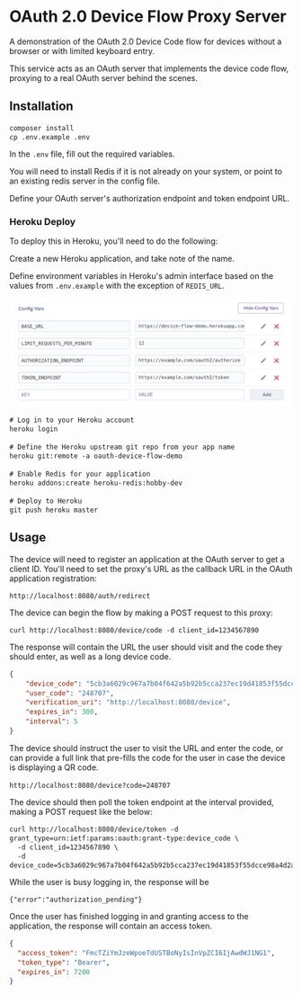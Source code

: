 OAuth 2.0 Device Flow Proxy Server
==================================

A demonstration of the OAuth 2.0 Device Code flow for devices without a browser or with limited keyboard entry.

This service acts as an OAuth server that implements the device code flow, proxying to a real OAuth server behind the scenes.

Installation
------------

```
composer install
cp .env.example .env
```

In the `.env` file, fill out the required variables.

You will need to install Redis if it is not already on your system, or point to an existing redis server in the config file.

Define your OAuth server's authorization endpoint and token endpoint URL.

### Heroku Deploy

To deploy this in Heroku, you'll need to do the following:

Create a new Heroku application, and take note of the name.

Define environment variables in Heroku's admin interface based on the values from `.env.example` with the exception of `REDIS_URL`.

![Heroku Config](heroku-env.png)

```
# Log in to your Heroku account
heroku login

# Define the Heroku upstream git repo from your app name
heroku git:remote -a oauth-device-flow-demo

# Enable Redis for your application
heroku addons:create heroku-redis:hobby-dev

# Deploy to Heroku
git push heroku master
```


Usage
-----

The device will need to register an application at the OAuth server to get a client ID. You'll need to set the proxy's URL as the callback URL in the OAuth application registration:

```
http://localhost:8080/auth/redirect
```

The device can begin the flow by making a POST request to this proxy:

```
curl http://localhost:8080/device/code -d client_id=1234567890
```

The response will contain the URL the user should visit and the code they should enter, as well as a long device code.

```json
{
    "device_code": "5cb3a6029c967a7b04f642a5b92b5cca237ec19d41853f55dcce98a4d2aa528f",
    "user_code": "248707",
    "verification_uri": "http://localhost:8080/device",
    "expires_in": 300,
    "interval": 5
}
```

The device should instruct the user to visit the URL and enter the code, or can provide a full link that pre-fills the code for the user in case the device is displaying a QR code.

`http://localhost:8080/device?code=248707`

The device should then poll the token endpoint at the interval provided, making a POST request like the below:

```
curl http://localhost:8080/device/token -d grant_type=urn:ietf:params:oauth:grant-type:device_code \
  -d client_id=1234567890 \
  -d device_code=5cb3a6029c967a7b04f642a5b92b5cca237ec19d41853f55dcce98a4d2aa528f
```

While the user is busy logging in, the response will be

```
{"error":"authorization_pending"}
```

Once the user has finished logging in and granting access to the application, the response will contain an access token.

```json
{
  "access_token": "FmcTZiYmJzeWpoeTdUSTBoNyIsInVpZCI6IjAwdWJ1NG1",
  "token_type": "Bearer",
  "expires_in": 7200
}
```

